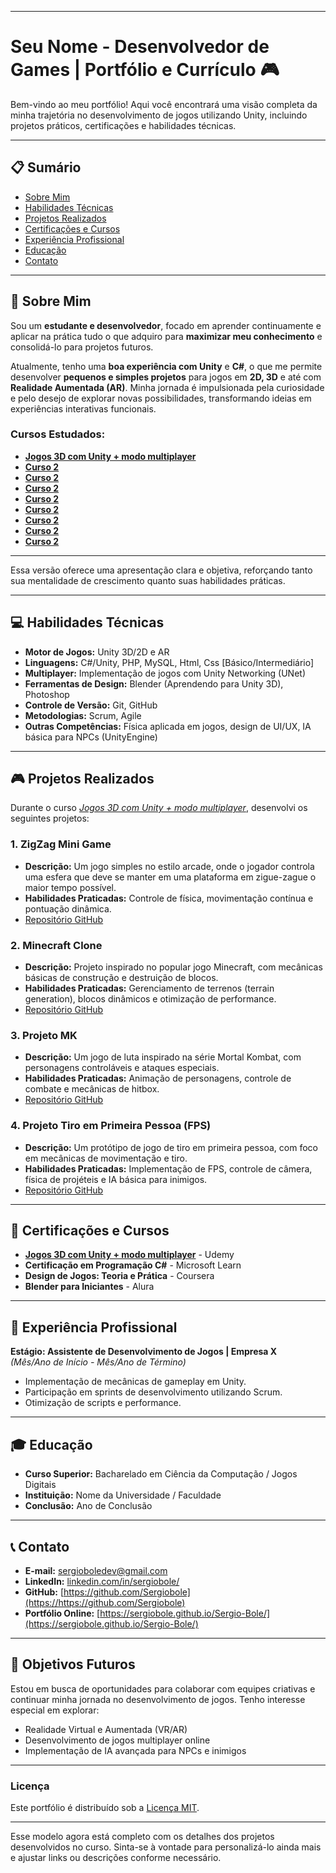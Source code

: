 
---

# **Seu Nome - Desenvolvedor de Games | Portfólio e Currículo** 🎮

Bem-vindo ao meu portfólio! Aqui você encontrará uma visão completa da minha trajetória no desenvolvimento de jogos utilizando Unity, incluindo projetos práticos, certificações e habilidades técnicas.

---

## 📋 **Sumário**
- [Sobre Mim](#sobre-mim)  
- [Habilidades Técnicas](#habilidades-técnicas)  
- [Projetos Realizados](#projetos-realizados)  
- [Certificações e Cursos](#certificações-e-cursos)  
- [Experiência Profissional](#experiência-profissional)  
- [Educação](#educação)  
- [Contato](#contato)  

---

## 📌 **Sobre Mim**  

Sou um **estudante e desenvolvedor**, focado em aprender continuamente e aplicar na prática tudo o que adquiro para **maximizar meu conhecimento** e consolidá-lo para projetos futuros.  

Atualmente, tenho uma **boa experiência com Unity** e **C#**, o que me permite desenvolver **pequenos e simples projetos** para jogos em **2D, 3D** e até com **Realidade Aumentada (AR)**. Minha jornada é impulsionada pela curiosidade e pelo desejo de explorar novas possibilidades, transformando ideias em experiências interativas funcionais.  

### **Cursos Estudados:**
- **[Jogos 3D com Unity + modo multiplayer](https://www.udemy.com/course/jogos-3d-com-unity-2017-modo-multiplayer/?couponCode=KEEPLEARNING)**  
- **[Curso 2](#)**  
- **[Curso 2](#)**  
- **[Curso 2](#)**  
- **[Curso 2](#)**  
- **[Curso 2](#)**  
- **[Curso 2](#)**  
- **[Curso 2](#)**  
- **[Curso 2](#)**  

---

Essa versão oferece uma apresentação clara e objetiva, reforçando tanto sua mentalidade de crescimento quanto suas habilidades práticas.

---

## 💻 **Habilidades Técnicas**
- **Motor de Jogos:** Unity 3D/2D e AR
- **Linguagens:** C#/Unity, PHP, MySQL, Html, Css [Básico/Intermediário]  
- **Multiplayer:** Implementação de jogos com Unity Networking (UNet)  
- **Ferramentas de Design:** Blender (Aprendendo para Unity 3D), Photoshop  
- **Controle de Versão:** Git, GitHub  
- **Metodologias:** Scrum, Agile  
- **Outras Competências:** Física aplicada em jogos, design de UI/UX, IA básica para NPCs (UnityEngine)

---

## 🎮 **Projetos Realizados**

Durante o curso *[Jogos 3D com Unity + modo multiplayer](https://www.udemy.com/course/jogos-3d-com-unity-2017-modo-multiplayer/?couponCode=KEEPLEARNING)*, desenvolvi os seguintes projetos:

### **1. ZigZag Mini Game**  
- **Descrição:** Um jogo simples no estilo arcade, onde o jogador controla uma esfera que deve se manter em uma plataforma em zigue-zague o maior tempo possível.  
- **Habilidades Praticadas:** Controle de física, movimentação contínua e pontuação dinâmica.  
- [Repositório GitHub](https://github.com/seu-usuario/zigzag-mini-game)  

### **2. Minecraft Clone**  
- **Descrição:** Projeto inspirado no popular jogo Minecraft, com mecânicas básicas de construção e destruição de blocos.  
- **Habilidades Praticadas:** Gerenciamento de terrenos (terrain generation), blocos dinâmicos e otimização de performance.  
- [Repositório GitHub](https://github.com/seu-usuario/minecraft-clone)  

### **3. Projeto MK**  
- **Descrição:** Um jogo de luta inspirado na série Mortal Kombat, com personagens controláveis e ataques especiais.  
- **Habilidades Praticadas:** Animação de personagens, controle de combate e mecânicas de hitbox.  
- [Repositório GitHub](https://github.com/seu-usuario/projeto-mk)  

### **4. Projeto Tiro em Primeira Pessoa (FPS)**  
- **Descrição:** Um protótipo de jogo de tiro em primeira pessoa, com foco em mecânicas de movimentação e tiro.  
- **Habilidades Praticadas:** Implementação de FPS, controle de câmera, física de projéteis e IA básica para inimigos.  
- [Repositório GitHub](https://github.com/seu-usuario/fps-projeto)  

---

## 📜 **Certificações e Cursos**
- **[Jogos 3D com Unity + modo multiplayer](https://www.udemy.com/course/jogos-3d-com-unity-2017-modo-multiplayer/?couponCode=KEEPLEARNING)** - Udemy  
- **Certificação em Programação C#** - Microsoft Learn  
- **Design de Jogos: Teoria e Prática** - Coursera  
- **Blender para Iniciantes** - Alura  

---

## 🏢 **Experiência Profissional**
**Estágio: Assistente de Desenvolvimento de Jogos | Empresa X**  
*(Mês/Ano de Início - Mês/Ano de Término)*  
- Implementação de mecânicas de gameplay em Unity.  
- Participação em sprints de desenvolvimento utilizando Scrum.  
- Otimização de scripts e performance.  

---

## 🎓 **Educação**
- **Curso Superior:** Bacharelado em Ciência da Computação / Jogos Digitais  
- **Instituição:** Nome da Universidade / Faculdade  
- **Conclusão:** Ano de Conclusão  

---

## 📞 **Contato**
- **E-mail:** sergioboledev@gmail.com  
- **LinkedIn:** [linkedin.com/in/sergiobole/](https://www.linkedin.com/in/sergiobole/)  
- **GitHub:** [https://github.com/Sergiobole](https://https://github.com/Sergiobole)  
- **Portfólio Online:** [https://sergiobole.github.io/Sergio-Bole/](https://sergiobole.github.io/Sergio-Bole/)  

---

## 🎯 **Objetivos Futuros**
Estou em busca de oportunidades para colaborar com equipes criativas e continuar minha jornada no desenvolvimento de jogos. Tenho interesse especial em explorar:  
- Realidade Virtual e Aumentada (VR/AR)  
- Desenvolvimento de jogos multiplayer online  
- Implementação de IA avançada para NPCs e inimigos  

---

### **Licença**  
Este portfólio é distribuído sob a [Licença MIT](https://opensource.org/licenses/MIT).  

---

Esse modelo agora está completo com os detalhes dos projetos desenvolvidos no curso. Sinta-se à vontade para personalizá-lo ainda mais e ajustar links ou descrições conforme necessário.